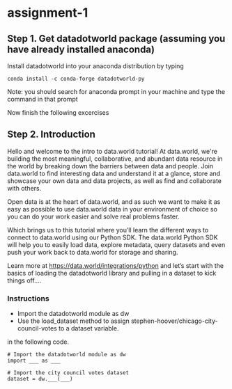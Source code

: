 # assignment-1

## Step 1. Get datadotworld package (assuming you have already installed anaconda)

Install datadotworld into your anaconda distribution by typing 

```
conda install -c conda-forge datadotworld-py 
```

Note: you should search for anaconda prompt in your machine and type the command in that prompt

Now finish the following excercises

## Step 2.  Introduction 

Hello and welcome to the intro to data.world tutorial! At data.world, we're building the most meaningful, collaborative, and abundant data resource in the world by breaking down the barriers between data and people. Join data.world to find interesting data and understand it at a glance, store and showcase your own data and data projects, as well as find and collaborate with others.

Open data is at the heart of data.world, and as such we want to make it as easy as possible to use data.world data in your environment of choice so you can do your work easier and solve real problems faster.

Which brings us to this tutorial where you’ll learn the different ways to connect to data.world using our Python SDK. The data.world Python SDK will help you to easily load data, explore metadata, query datasets and even push your work back to data.world for storage and sharing.

Learn more at https://data.world/integrations/python and let’s start with the basics of loading the datadotworld library and pulling in a dataset to kick things off….

### Instructions

* Import the datadotworld module as dw
* Use the load_dataset method to assign stephen-hoover/chicago-city-council-votes to a dataset variable.

in the following code. 

```
# Import the datadotworld module as dw
import ___ as ___

# Import the city council votes dataset
dataset = dw.___(___)
```

